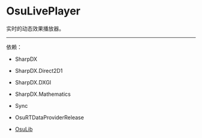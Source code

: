 # OsuLivePlayer
实时的动态效果播放器。

---

依赖：

* SharpDX
* SharpDX.Direct2D1
* SharpDX.DXGI
* SharpDX.Mathematics
* Sync
* OsuRTDataProviderRelease
* [OsuLib][1]

  [1]: https://github.com/Milkitic/OsuLib/tree/master/Milkitic.OsuLib "OsuLib"
